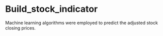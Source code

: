 # Build_stock_indicator
Machine learning algorithms were employed to predict the adjusted stock closing prices. 
